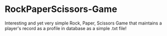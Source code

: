 # RockPaperScissors-Game
Interesting and yet very simple Rock, Paper, Scissors Game that maintains a player's record as a profile in database as a simple .txt file!
